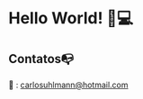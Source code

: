 <h1>
  Hello World!
  🤘💻
</h1>  
  
  
 ## Contatos:mailbox_with_no_mail: 
:email: : carlosuhlmann@hotmail.com


<!---
## GitHub Status:
![github stats](https://github-readme-stats.vercel.app/api?username=carlosuhlmann&show_icons=true)
## Top Languages Card:
[![Top Langs](https://github-readme-stats.vercel.app/api/top-langs/?username=carlosuhlmann)](https://github.com/carlosuhlmann/github-readme-stats)
-->






